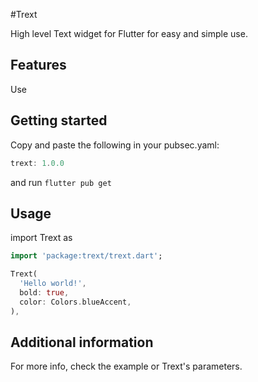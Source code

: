 #Trext

High level Text widget for Flutter for easy and simple use.

## Features

Use 

## Getting started

Copy and paste the following in your pubsec.yaml:

```dart
trext: 1.0.0 
```

and run `flutter pub get`

## Usage

import Trext as
```dart
import 'package:trext/trext.dart';
```

```dart
Trext(
  'Hello world!',
  bold: true,
  color: Colors.blueAccent,
),
```

## Additional information

For more info, check the example or Trext's parameters.
